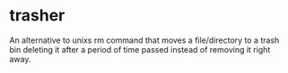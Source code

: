 # trasher
An alternative to unixs rm command that moves a file/directory to a trash bin deleting it after a period of time passed instead of removing it right away.
